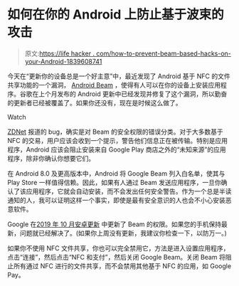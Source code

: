 # 如何在你的 Android 上防止基于波束的攻击

> 原文:[https://life hacker . com/how-to-prevent-beam-based-hacks-on-your-Android-1839608741](https://lifehacker.com/how-to-prevent-beam-based-hacks-on-your-android-1839608741)

今天在“更新你的设备总是一个好主意”中，最近发现了 Android 基于 NFC 的文件共享功能的一个漏洞， [Android Beam](https://developer.android.com/training/beam-files) ，使得有人可以在你的设备上安装应用程序。谷歌在上个月发布的 Android 更新中已经发现并修复了这个漏洞，所以勤奋的更新者已经被覆盖了。如果你还没有，现在是时候这么做了。

Watch

[ZDNet](https://www.zdnet.com/article/android-bug-lets-hackers-plant-malware-via-nfc-beaming/) 报道的 bug，确实是对 Beam 的安全权限的错误分类。对于大多数基于 NFC 的交易，用户应该会收到一个提示，警告他们信息正在被传输。特别是应用程序，Android 应该会阻止安装来自 Google Play 商店之外的“未知来源”的应用程序，除非你确认你想要它们。

在 Android 8.0 及更高版本中，Android 将 Google Beam 列入白名单，使其与 Play Store 一样值得信赖。因此，如果有人通过 Beam 发送应用程序，一旦你确认了该应用程序，它就会自动安装，而不会发出任何安全警告。作为一个总是半读通知的人，我可以证明这样一个事实，即使是最有安全意识的人也会不小心安装恶意软件。

Google 在[2019 年 10 月安卓更新](https://source.android.com/security/bulletin/2019-10-01#2019-10-01-details) 中更新了 Beam 的权限。如果您的手机保持最新，问题就已经解决了。(如果你上周没有更新，我建议你检查一下，以防万一。)

如果你不使用 NFC 文件共享，你也可以完全禁用它，方法是进入设置应用程序，点击“连接”，然后点击“NFC 和支付”，然后关闭 Google Beam。关闭 Beam 将阻止所有通过 NFC 进行的文件共享，而不会禁用其他基于 NFC 的应用，如 Google Pay。